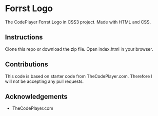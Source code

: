 # Forrst Logo
The CodePlayer Forrst Logo in CSS3 project. Made with HTML and CSS.

## Instructions
Clone this repo or download the zip file. Open index.html in your browser.

## Contributions
This code is based on starter code from TheCodePlayer.com. Therefore I will not be accepting any pull requests.

## Acknowledgements
* TheCodePlayer.com